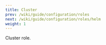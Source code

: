 ```yaml
---
title: Cluster
prev: /wiki/guide/configuration/roles
next: /wiki/guide/configuration/roles/helm
weight: 1
---
```


Cluster role.

<!--more-->
